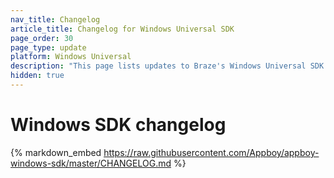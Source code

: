 ```yaml
---
nav_title: Changelog
article_title: Changelog for Windows Universal SDK
page_order: 30
page_type: update
platform: Windows Universal
description: "This page lists updates to Braze's Windows Universal SDK changelog."
hidden: true
---
```


# Windows SDK changelog

{% markdown_embed https://raw.githubusercontent.com/Appboy/appboy-windows-sdk/master/CHANGELOG.md %}
